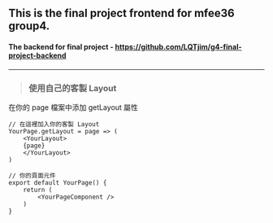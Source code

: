 ## This is the final project frontend for mfee36 group4.

  

#### The backend for final project - https://github.com/LQTjim/g4-final-project-backend  
  
---
  
> ### 使用自己的客製 Layout
在你的 page 檔案中添加 getLayout 屬性
```
// 在這裡加入你的客製 Layout
YourPage.getLayout = page => (
    <YourLayout>
    {page}
    </YourLayout>
)

// 你的頁面元件
export default YourPage() { 
    return (
        <YourPageComponent />
    )
}
 ```
